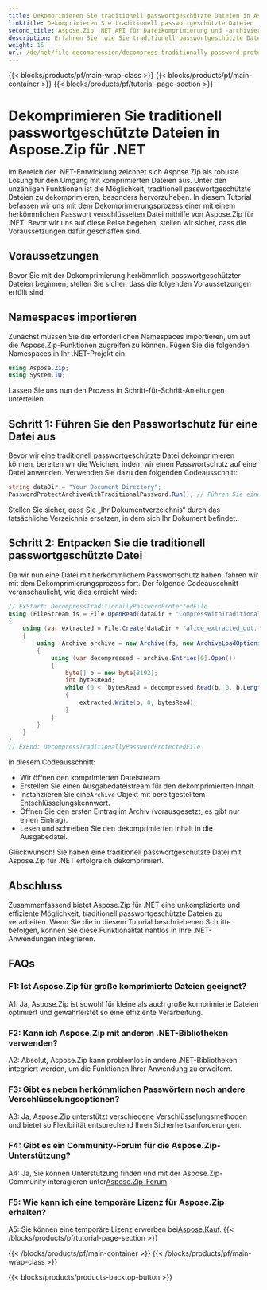 ```yaml
---
title: Dekomprimieren Sie traditionell passwortgeschützte Dateien in Aspose.Zip für .NET
linktitle: Dekomprimieren Sie traditionell passwortgeschützte Dateien
second_title: Aspose.Zip .NET API für Dateikomprimierung und -archivierung
description: Erfahren Sie, wie Sie traditionell passwortgeschützte Dateien mit Aspose.Zip für .NET dekomprimieren. Eine Schritt-für-Schritt-Anleitung für eine nahtlose Integration.
weight: 15
url: /de/net/file-decompression/decompress-traditionally-password-protected-file/
---
```


{{< blocks/products/pf/main-wrap-class >}}
{{< blocks/products/pf/main-container >}}
{{< blocks/products/pf/tutorial-page-section >}}

# Dekomprimieren Sie traditionell passwortgeschützte Dateien in Aspose.Zip für .NET

Im Bereich der .NET-Entwicklung zeichnet sich Aspose.Zip als robuste Lösung für den Umgang mit komprimierten Dateien aus. Unter den unzähligen Funktionen ist die Möglichkeit, traditionell passwortgeschützte Dateien zu dekomprimieren, besonders hervorzuheben. In diesem Tutorial befassen wir uns mit dem Dekomprimierungsprozess einer mit einem herkömmlichen Passwort verschlüsselten Datei mithilfe von Aspose.Zip für .NET. Bevor wir uns auf diese Reise begeben, stellen wir sicher, dass die Voraussetzungen dafür geschaffen sind.

## Voraussetzungen

Bevor Sie mit der Dekomprimierung herkömmlich passwortgeschützter Dateien beginnen, stellen Sie sicher, dass die folgenden Voraussetzungen erfüllt sind:

## Namespaces importieren

Zunächst müssen Sie die erforderlichen Namespaces importieren, um auf die Aspose.Zip-Funktionen zugreifen zu können. Fügen Sie die folgenden Namespaces in Ihr .NET-Projekt ein:

```csharp
using Aspose.Zip;
using System.IO;
```

Lassen Sie uns nun den Prozess in Schritt-für-Schritt-Anleitungen unterteilen.

## Schritt 1: Führen Sie den Passwortschutz für eine Datei aus

Bevor wir eine traditionell passwortgeschützte Datei dekomprimieren können, bereiten wir die Weichen, indem wir einen Passwortschutz auf eine Datei anwenden. Verwenden Sie dazu den folgenden Codeausschnitt:

```csharp
string dataDir = "Your Document Directory";
PasswordProtectArchiveWithTraditionalPassword.Run(); // Führen Sie einen Kennwortschutz für eine Beispieldatei aus, um ihn später zu verwenden
```

Stellen Sie sicher, dass Sie „Ihr Dokumentverzeichnis“ durch das tatsächliche Verzeichnis ersetzen, in dem sich Ihr Dokument befindet.

## Schritt 2: Entpacken Sie die traditionell passwortgeschützte Datei

Da wir nun eine Datei mit herkömmlichem Passwortschutz haben, fahren wir mit dem Dekomprimierungsprozess fort. Der folgende Codeausschnitt veranschaulicht, wie dies erreicht wird:

```csharp
// ExStart: DecompressTraditionallyPasswordProtectedFile
using (FileStream fs = File.OpenRead(dataDir + "CompressWithTraditionalEncryption_out.zip"))
{
    using (var extracted = File.Create(dataDir + "alice_extracted_out.txt"))
    {
        using (Archive archive = new Archive(fs, new ArchiveLoadOptions() { DecryptionPassword = "p@s$" }))
        {
            using (var decompressed = archive.Entries[0].Open())
            {
                byte[] b = new byte[8192];
                int bytesRead;
                while (0 < (bytesRead = decompressed.Read(b, 0, b.Length)))
                {
                    extracted.Write(b, 0, bytesRead);
                }
            }
        }
    }
}
// ExEnd: DecompressTraditionallyPasswordProtectedFile
```

In diesem Codeausschnitt:
- Wir öffnen den komprimierten Dateistream.
- Erstellen Sie einen Ausgabedateistream für den dekomprimierten Inhalt.
-  Instanziieren Sie eine`Archive` Objekt mit bereitgestelltem Entschlüsselungskennwort.
- Öffnen Sie den ersten Eintrag im Archiv (vorausgesetzt, es gibt nur einen Eintrag).
- Lesen und schreiben Sie den dekomprimierten Inhalt in die Ausgabedatei.

Glückwunsch! Sie haben eine traditionell passwortgeschützte Datei mit Aspose.Zip für .NET erfolgreich dekomprimiert.

## Abschluss

Zusammenfassend bietet Aspose.Zip für .NET eine unkomplizierte und effiziente Möglichkeit, traditionell passwortgeschützte Dateien zu verarbeiten. Wenn Sie die in diesem Tutorial beschriebenen Schritte befolgen, können Sie diese Funktionalität nahtlos in Ihre .NET-Anwendungen integrieren.

## FAQs

### F1: Ist Aspose.Zip für große komprimierte Dateien geeignet?

A1: Ja, Aspose.Zip ist sowohl für kleine als auch große komprimierte Dateien optimiert und gewährleistet so eine effiziente Verarbeitung.

### F2: Kann ich Aspose.Zip mit anderen .NET-Bibliotheken verwenden?

A2: Absolut, Aspose.Zip kann problemlos in andere .NET-Bibliotheken integriert werden, um die Funktionen Ihrer Anwendung zu erweitern.

### F3: Gibt es neben herkömmlichen Passwörtern noch andere Verschlüsselungsoptionen?

A3: Ja, Aspose.Zip unterstützt verschiedene Verschlüsselungsmethoden und bietet so Flexibilität entsprechend Ihren Sicherheitsanforderungen.

### F4: Gibt es ein Community-Forum für die Aspose.Zip-Unterstützung?

 A4: Ja, Sie können Unterstützung finden und mit der Aspose.Zip-Community interagieren unter[Aspose.Zip-Forum](https://forum.aspose.com/c/zip/37).

### F5: Wie kann ich eine temporäre Lizenz für Aspose.Zip erhalten?

 A5: Sie können eine temporäre Lizenz erwerben bei[Aspose.Kauf](https://purchase.aspose.com/temporary-license/).
{{< /blocks/products/pf/tutorial-page-section >}}

{{< /blocks/products/pf/main-container >}}
{{< /blocks/products/pf/main-wrap-class >}}

{{< blocks/products/products-backtop-button >}}
